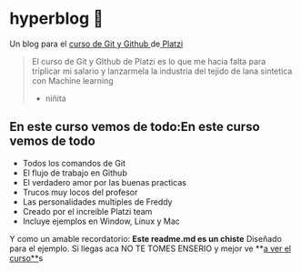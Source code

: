 # hyperblog 💚
Un blog para el [curso de Git y Github ](http://https://platzi.com/cursos/git-github/ "curso de Git y Github ")de[ Platzi](http://https://platzi.com/ " Platzi")
> El curso de Git y GIthub de Platzi es lo que me hacia falta para triplicar mi salario y lanzarmela la industria del tejido de lana sintetica con Machine learning
> - niñita 

## En este curso vemos de todo:En este curso vemos de todo
* Todos los comandos de Git 
* El flujo de trabajo en Github
* El verdadero amor por las buenas practicas 
* Trucos muy locos del profesor 
* Las personalidades multiples de Freddy
* Creado por el increible Platzi team
* Incluye ejemplos en Window, Linux y Mac

Y como un amable recordatorio: **Este readme.md es un chiste** Diseñado
para el ejemplo. Si llegas aca NO TE TOMES ENSERIO y mejor ve **[a ver el curso**](http://https://platzi.com/cursos/git-github/ "a ver elcurso")s